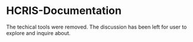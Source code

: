 # HCRIS-Documentation
The techical tools were removed. The discussion has been left for user to explore and inquire about.
